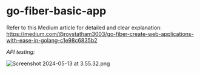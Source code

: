 # go-fiber-basic-app

Refer to this Medium article for detailed and clear explanation:
https://medium.com/@roystatham3003/go-fiber-create-web-applications-with-ease-in-golang-c1e98c6835b2

_API testing:_

![Screenshot 2024-05-13 at 3.55.32.png](..%2F..%2F..%2F..%2F..%2F..%2Fvar%2Ffolders%2F9n%2Fvtr75r594xndmvnqjn4hpmp40000gn%2FT%2FTemporaryItems%2FNSIRD_screencaptureui_92dgGQ%2FScreenshot%202024-05-13%20at%203.55.32.png)
